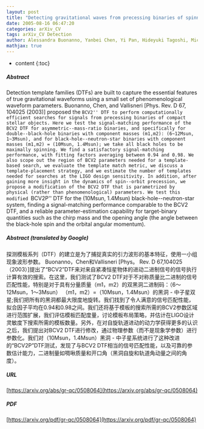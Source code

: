 ```yaml
---
layout: post
title: "Detecting gravitational waves from precessing binaries of spinning compact objects. II. Search implementation for low-mass binaries"
date: 2005-08-16 06:47:20
categories: arXiv_CV
tags: arXiv_CV Detection
author: Alessandra Buonanno, Yanbei Chen, Yi Pan, Hideyuki Tagoshi, Michele Vallisneri
mathjax: true
---
```


* content
{:toc}

##### Abstract
Detection template families (DTFs) are built to capture the essential features of true gravitational waveforms using a small set of phenomenological waveform parameters. Buonanno, Chen, and Vallisneri [Phys. Rev. D 67, 104025 (2003)] proposed the ``BCV2'' DTF to perform computationally efficient searches for signals from precessing binaries of compact stellar objects. Here we test the signal-matching performance of the BCV2 DTF for asymmetric--mass-ratio binaries, and specifically for double--black-hole binaries with component masses (m1,m2): (6~12Msun, 1~3Msun), and for black-hole--neutron-star binaries with component masses (m1,m2) = (10Msun, 1.4Msun); we take all black holes to be maximally spinning. We find a satisfactory signal-matching performance, with fitting factors averaging between 0.94 and 0.98. We also scope out the region of BCV2 parameters needed for a template-based search, we evaluate the template match metric, we discuss a template-placement strategy, and we estimate the number of templates needed for searches at the LIGO design sensitivity. In addition, after gaining more insight in the dynamics of spin--orbit precession, we propose a modification of the BCV2 DTF that is parametrized by physical (rather than phenomenological) parameters. We test this modified ``BCV2P'' DTF for the (10Msun, 1.4Msun) black-hole--neutron-star system, finding a signal-matching performance comparable to the BCV2 DTF, and a reliable parameter-estimation capability for target-binary quantities such as the chirp mass and the opening angle (the angle between the black-hole spin and the orbital angular momentum).

##### Abstract (translated by Google)
探测模板系列（DTF）的建立是为了捕捉真实的引力波形的基本特征，使用一小组现象波形参数。 Buonanno，Chen和Vallisneri [Phys。 Rev. D 67,104025（2003）]提出了“BCV2”DTF来对来自紧凑恒星物体的进动二进制信号的信号执行计算有效的搜索。在这里，我们测试了BCV2 DTF对于不对称质量比二进制的信号匹配性能，特别是对于具有分量质量（m1，m2）的双黑洞二进制码：（6〜12Msun，1〜3Msun） （m1，m2）=（10Msun，1.4Msun）的黑洞 - 中子星双星;我们把所有的黑洞都最大限度地旋转。我们找到了令人满意的信号匹配性能，拟合因子平均在0.94和0.98之间。我们还将基于模板的搜索所需的BCV2参数区域进行范围扩展，我们评估模板匹配度量，讨论模板布局策略，并估计在LIGO设计灵敏度下搜索所需的模板数量。另外，在对自旋轨道进动的动力学获得更多的认识之后，我们提出对BCV2 DTF进行修改，通过物理参数（而不是现象学参数）进行参数化。我们对（10Msun，1.4Msun）黑洞 - 中子星系统进行了这种改进的“BCV2P”DTF测试，发现了与BCV2 DTF相当的信号匹配性能，以及可靠的参数估计能力，二进制量如啁啾质量和开口角（黑洞自旋和轨道角动量之间的角度）。

##### URL
[https://arxiv.org/abs/gr-qc/0508064](https://arxiv.org/abs/gr-qc/0508064)

##### PDF
[https://arxiv.org/pdf/gr-qc/0508064](https://arxiv.org/pdf/gr-qc/0508064)

